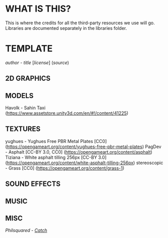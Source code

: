 # WHAT IS THIS?

This is where the credits for all the third-party resources we use will go. Libraries are documented separately in the libraries folder.

# TEMPLATE

*author* - *title* [*license*] (*source*)

## 2D GRAPHICS

## MODELS

Havolk - Sahin Taxi (https://www.assetstore.unity3d.com/en/#!/content/41225)

## TEXTURES

yughues - Yughues Free PBR Metal Plates [CC0] (https://opengameart.org/content/yughues-free-pbr-metal-plates)
PagDev - Asphalt [CC-BY 3.0, CC0] (https://opengameart.org/content/asphalt)
Tiziana - White asphalt tilling 256px [CC-BY 3.0] (https://opengameart.org/content/white-asphalt-tilling-256px)
stereoscopic - Grass [CC0] (https://opengameart.org/content/grass-1)

## SOUND EFFECTS

## MUSIC

## MISC

*Philsquared* - [*Catch*](https://github.com/philsquared/Catch)
